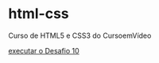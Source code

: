 # html-css
 Curso de HTML5 e CSS3 do CursoemVídeo

 <a href="https://leonardodulci.github.io/html-css/desafio%20site%20do%200/android.html" target="_blank"> executar o Desafio 10</a>
